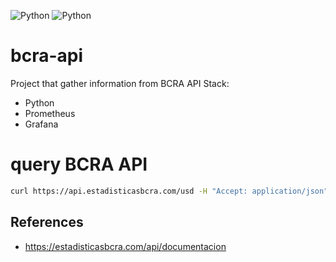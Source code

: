 ![Python](https://img.shields.io/badge/bcra_api_collector-v1.0.0-orange)
![Python](https://img.shields.io/badge/platform-linux--64%7Cwin--64-lightgrey)

# bcra-api
Project that gather information from BCRA API
Stack:
 - Python
 - Prometheus
 - Grafana

# query BCRA API

```bash
curl https://api.estadisticasbcra.com/usd -H "Accept: application/json" -H "Authorization: Bearer {token}"
```

## References 
- https://estadisticasbcra.com/api/documentacion
